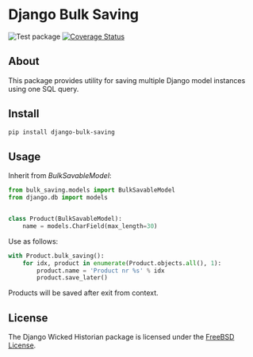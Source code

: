 # Django Bulk Saving

![Test package](https://github.com/innovationinit/django-bulk-saving/actions/workflows/test-package.yml/badge.svg?branch=main)
[![Coverage Status](https://coveralls.io/repos/github/innovationinit/django-bulk-saving/badge.svg)](https://coveralls.io/github/innovationinit/django-bulk-saving)


## About

This package provides utility for saving multiple Django model instances using one SQL query.

## Install

```bash
pip install django-bulk-saving
```

## Usage

Inherit from _BulkSavableModel_:

```python
from bulk_saving.models import BulkSavableModel
from django.db import models


class Product(BulkSavableModel):
    name = models.CharField(max_length=30)
```

Use as follows:

```python
with Product.bulk_saving():
    for idx, product in enumerate(Product.objects.all(), 1):
        product.name = 'Product nr %s' % idx
        product.save_later()
```

Products will be saved after exit from context.

## License
The Django Wicked Historian package is licensed under the [FreeBSD
License](https://opensource.org/licenses/BSD-2-Clause).

